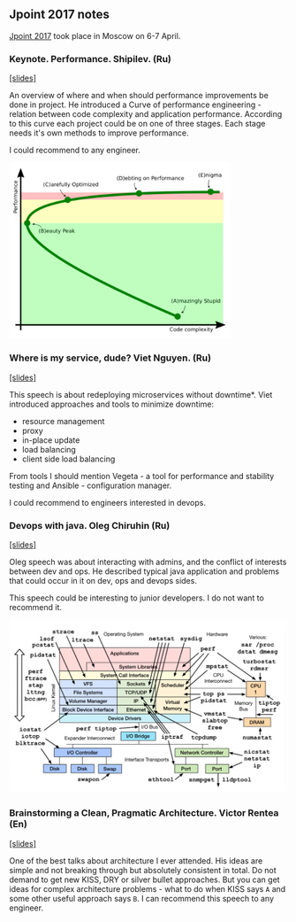 ## Jpoint 2017 notes

[Jpoint 2017](http://2017.jpoint.ru/) took place in Moscow on 6-7 April.

### Keynote. Performance. Shipilev. (Ru)
[[slides]](https://shipilev.net/talks/jpoint-April2017-perf-keynote.pdf)

An overview of where and when should performance improvements be done in project. 
He introduced a Curve of performance engineering - relation between code complexity and application performance. 
According to this curve each project could be on one of three stages. 
Each stage needs it's own methods to improve performance.

I could recommend to any engineer.

<img src="curve.png" alt="curve" style="width: 400px;"/>

### Where is my service, dude? Viet Nguyen. (Ru) 
[[slides]](https://www.slideshare.net/VietNguyen334/jpoint-2017-where-is-my-service-dude)

This speech is about redeploying microservices without downtime*. 
Viet introduced approaches and tools to minimize downtime:
  - resource management
  - proxy
  - in-place update
  - load balancing
  - client side load balancing
  
From tools I should mention Vegeta - a tool for performance and stability testing and Ansible - configuration manager.

I could recommend to engineers interested in devops.


### Devops with java. Oleg Chiruhin (Ru)
[[slides]](http://assets.contentful.com/oxjq45e8ilak/5F2vR2pWNy6c6qiQKa28sE/2d29eb49625ae2f12e5afe4f75cf19e5/______________.pdf)

Oleg speech was about interacting with admins, and the conflict of interests between dev and ops. 
He described typical java application and problems that could occur in it on dev, ops and devops sides.

This speech could be interesting to junior developers. I do not want to recommend it.

![](diagnostic.png)


### Brainstorming a Clean, Pragmatic Architecture. Victor Rentea (En)
[[slides]](http://assets.contentful.com/oxjq45e8ilak/4wOYOmzybmA0uKWqoS8oMw/2bfd455f36f1a6748279906f4bbed40a/Victor-Rentea_Brainstorming-a-Clean-Pragmatic-Architecture.pdf)

One of the best talks about architecture I ever attended. 
His ideas are simple and not breaking through but absolutely consistent in total. 
Do not demand to get new KISS, DRY or silver bullet approaches. 
But you can get ideas for complex architecture problems - what to do when KISS says `A` and some other useful approach says `B`.
I can recommend this speech to any engineer.

